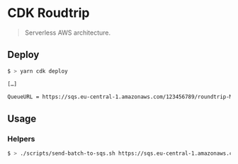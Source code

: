 # CDK Roudtrip

> Serverless AWS architecture.

## Deploy

```bash
$ > yarn cdk deploy

[…]

QueueURL = https://sqs.eu-central-1.amazonaws.com/123456789/roundtrip-MyQueue
```

## Usage

### Helpers

```bash
$ > ./scripts/send-batch-to-sqs.sh https://sqs.eu-central-1.amazonaws.com/123456789/roundtrip-MyQueue
```
